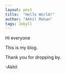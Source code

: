 ```yaml
---
layout: post
title:  "Hello World!"
author: "Akhil Mohan"
tags: Jekyll
---
```


Hi everyone

This is my blog.

Thank you for dropping by.

-Akhil
